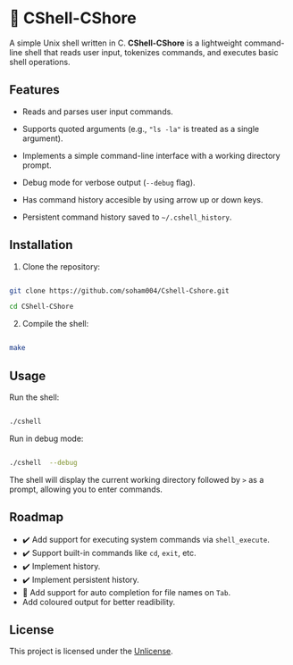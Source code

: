 
# 🐚 CShell-CShore

  

A simple Unix shell written in C. **CShell-CShore** is a lightweight command-line shell that reads user input, tokenizes commands, and executes basic shell operations.

  

## Features

- Reads and parses user input commands.

- Supports quoted arguments (e.g., `"ls -la"` is treated as a single argument).

- Implements a simple command-line interface with a working directory prompt.

- Debug mode for verbose output (`--debug` flag).

- Has command history accesible by using arrow up or down keys.

- Persistent command history saved to `~/.cshell_history`.

  

## Installation

1. Clone the repository:

```sh

git clone https://github.com/soham004/Cshell-Cshore.git

cd CShell-CShore

```

2. Compile the shell:

```sh

make

```

  

## Usage

Run the shell:

```sh

./cshell

```

  

Run in debug mode:

```sh

./cshell  --debug

```

  

The shell will display the current working directory followed by `>` as a prompt, allowing you to enter commands.

  
  

## Roadmap

-  :heavy_check_mark: Add support for executing system commands via `shell_execute`. 
-  :heavy_check_mark: Support built-in commands like `cd`, `exit`, etc.
-  :heavy_check_mark: Implement history.
-  :heavy_check_mark: Implement persistent history.
- 🔨 Add support for auto completion for file names on `Tab`.
- Add coloured output for better readibility.


## License

This project is licensed under the [Unlicense](https://unlicense.org).